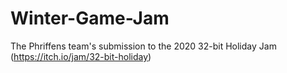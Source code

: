 # Winter-Game-Jam
The Phriffens team's submission to the 2020 32-bit Holiday Jam (https://itch.io/jam/32-bit-holiday)
